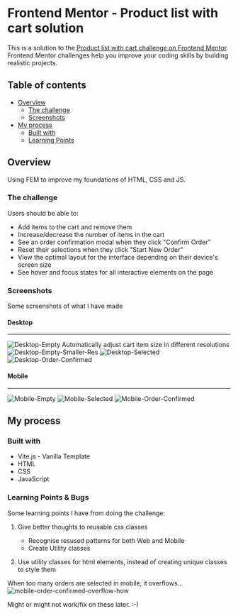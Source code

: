 # Frontend Mentor - Product list with cart solution

This is a solution to the [Product list with cart challenge on Frontend Mentor](https://www.frontendmentor.io/challenges/product-list-with-cart-5MmqLVAp_d). Frontend Mentor challenges help you improve your coding skills by building realistic projects. 

## Table of contents

- [Overview](#overview)
  - [The challenge](#the-challenge)
  - [Screenshots](#screenshots)
- [My process](#my-process)
  - [Built with](#built-with)
  - [Learning Points](#what-i-learned)

## Overview

Using FEM to improve my foundations of HTML, CSS and JS.

### The challenge

Users should be able to:

- Add items to the cart and remove them
- Increase/decrease the number of items in the cart
- See an order confirmation modal when they click "Confirm Order"
- Reset their selections when they click "Start New Order"
- View the optimal layout for the interface depending on their device's screen size
- See hover and focus states for all interactive elements on the page

### Screenshots

Some screenshots of what I have made

#### Desktop
---
![Desktop-Empty](./screenshot/desktop-empty.jpg)
Automatically adjust cart item size in different resolutions
![Desktop-Empty-Smaller-Res](./screenshot/desktop-empty-smaller-res.jpg)
![Desktop-Selected](./screenshot/desktop-selected.jpg)
![Desktop-Order-Confirmed](./screenshot/desktop-order-confirmed.jpg)


#### Mobile
---
![Mobile-Empty](./screenshot/mobile-empty.jpg) ![Mobile-Selected](./screenshot/mobile-selected.jpg) 
![Mobile-Order-Confirmed](./screenshot/mobile-order-confirmed.jpg)

## My process

### Built with

- Vite.js - Vanilla Template
- HTML
- CSS
- JavaScript

### Learning Points & Bugs 

Some learning points I have from doing the challenge:

1. Give better thoughts to reusable css classes
    - Recognise resused patterns for both Web and Mobile
    - Create Utility classes

2. Use utility classes for html elements, instead of creating unique classes to style them

When too many orders are selected in mobile, it overflows... 
![mobile-order-confirmed-overflow-how](./screenshot/mobile-order-confirmed-overflow-how.jpg)

Might or might not work/fix on these later. :-)
